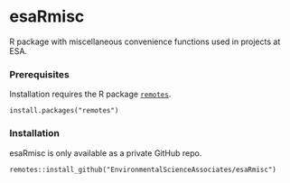 # esaRmisc

R package with miscellaneous convenience functions used in projects at ESA.

### Prerequisites

Installation requires the R package [`remotes`](https://remotes.r-lib.org).

```
install.packages("remotes")
```

### Installation

esaRmisc is only available as a private GitHub repo.

```
remotes::install_github("EnvironmentalScienceAssociates/esaRmisc")
```


